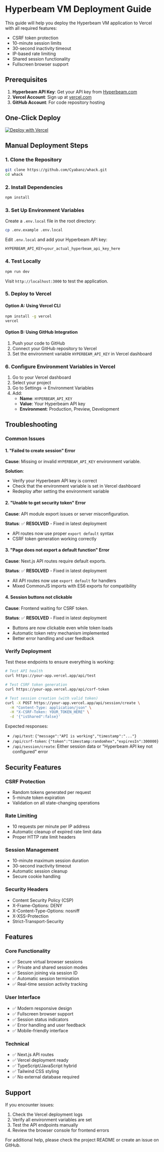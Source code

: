 # Hyperbeam VM Deployment Guide

This guide will help you deploy the Hyperbeam VM application to Vercel with all required features:
- CSRF token protection
- 10-minute session limits
- 30-second inactivity timeout
- IP-based rate limiting
- Shared session functionality
- Fullscreen browser support

## Prerequisites

1. **Hyperbeam API Key**: Get your API key from [Hyperbeam.com](https://hyperbeam.com/)
2. **Vercel Account**: Sign up at [vercel.com](https://vercel.com)
3. **GitHub Account**: For code repository hosting

## One-Click Deploy

[![Deploy with Vercel](https://vercel.com/button)](https://vercel.com/new/clone?repository-url=https%3A%2F%2Fgithub.com%2FCyabanz%2Fwhack&env=HYPERBEAM_API_KEY&envDescription=Get%20your%20Hyperbeam%20API%20key%20from%20hyperbeam.com&envLink=https%3A%2F%2Fhyperbeam.com%2F&project-name=hyperbeam-vm&repository-name=hyperbeam-vm)

## Manual Deployment Steps

### 1. Clone the Repository

```bash
git clone https://github.com/Cyabanz/whack.git
cd whack
```

### 2. Install Dependencies

```bash
npm install
```

### 3. Set Up Environment Variables

Create a `.env.local` file in the root directory:

```bash
cp .env.example .env.local
```

Edit `.env.local` and add your Hyperbeam API key:

```env
HYPERBEAM_API_KEY=your_actual_hyperbeam_api_key_here
```

### 4. Test Locally

```bash
npm run dev
```

Visit `http://localhost:3000` to test the application.

### 5. Deploy to Vercel

#### Option A: Using Vercel CLI

```bash
npm install -g vercel
vercel
```

#### Option B: Using GitHub Integration

1. Push your code to GitHub
2. Connect your GitHub repository to Vercel
3. Set the environment variable `HYPERBEAM_API_KEY` in Vercel dashboard

### 6. Configure Environment Variables in Vercel

1. Go to your Vercel dashboard
2. Select your project
3. Go to Settings → Environment Variables
4. Add:
   - **Name**: `HYPERBEAM_API_KEY`
   - **Value**: Your Hyperbeam API key
   - **Environment**: Production, Preview, Development

## Troubleshooting

### Common Issues

#### 1. "Failed to create session" Error

**Cause**: Missing or invalid `HYPERBEAM_API_KEY` environment variable.

**Solution**: 
- Verify your Hyperbeam API key is correct
- Check that the environment variable is set in Vercel dashboard
- Redeploy after setting the environment variable

#### 2. "Unable to get security token" Error

**Cause**: API module export issues or server misconfiguration.

**Status**: ✅ **RESOLVED** - Fixed in latest deployment
- API routes now use proper `export default` syntax
- CSRF token generation working correctly

#### 3. "Page does not export a default function" Error

**Cause**: Next.js API routes require default exports.

**Status**: ✅ **RESOLVED** - Fixed in latest deployment
- All API routes now use `export default` for handlers
- Mixed CommonJS imports with ES6 exports for compatibility

#### 4. Session buttons not clickable

**Cause**: Frontend waiting for CSRF token.

**Status**: ✅ **RESOLVED** - Fixed in latest deployment
- Buttons are now clickable even while token loads
- Automatic token retry mechanism implemented
- Better error handling and user feedback

### Verify Deployment

Test these endpoints to ensure everything is working:

```bash
# Test API health
curl https://your-app.vercel.app/api/test

# Test CSRF token generation
curl https://your-app.vercel.app/api/csrf-token

# Test session creation (with valid token)
curl -X POST https://your-app.vercel.app/api/session/create \
  -H "Content-Type: application/json" \
  -H "X-CSRF-Token: YOUR_TOKEN_HERE" \
  -d '{"isShared":false}'
```

Expected responses:
- `/api/test`: `{"message":"API is working","timestamp":"..."}`
- `/api/csrf-token`: `{"token":"timestamp:randomhex","expiresIn":300000}`
- `/api/session/create`: Either session data or "Hyperbeam API key not configured" error

## Security Features

### CSRF Protection
- Random tokens generated per request
- 5-minute token expiration
- Validation on all state-changing operations

### Rate Limiting
- 10 requests per minute per IP address
- Automatic cleanup of expired rate limit data
- Proper HTTP rate limit headers

### Session Management
- 10-minute maximum session duration
- 30-second inactivity timeout
- Automatic session cleanup
- Secure cookie handling

### Security Headers
- Content Security Policy (CSP)
- X-Frame-Options: DENY
- X-Content-Type-Options: nosniff
- X-XSS-Protection
- Strict-Transport-Security

## Features

### Core Functionality
- ✅ Secure virtual browser sessions
- ✅ Private and shared session modes
- ✅ Session joining via session ID
- ✅ Automatic session termination
- ✅ Real-time session activity tracking

### User Interface
- ✅ Modern responsive design
- ✅ Fullscreen browser support
- ✅ Session status indicators
- ✅ Error handling and user feedback
- ✅ Mobile-friendly interface

### Technical
- ✅ Next.js API routes
- ✅ Vercel deployment ready
- ✅ TypeScript/JavaScript hybrid
- ✅ Tailwind CSS styling
- ✅ No external database required

## Support

If you encounter issues:

1. Check the Vercel deployment logs
2. Verify all environment variables are set
3. Test the API endpoints manually
4. Review the browser console for frontend errors

For additional help, please check the project README or create an issue on GitHub.
